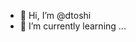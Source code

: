 - 👋 Hi, I’m @dtoshi
- 🌱 I’m currently learning ...

<!---
dtoshi/dtoshi is a ✨ special ✨ repository because its `README.md` (this file) appears on your GitHub profile.
You can click the Preview link to take a look at your changes.
--->
